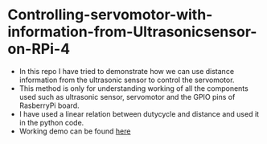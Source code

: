 # Controlling-servomotor-with-information-from-Ultrasonicsensor-on-RPi-4

- In this repo I have tried to demonstrate how we can use distance information from the ultrasonic sensor to control the servomotor.
- This method is only for understanding working of all the components used such as ultrasonic sensor, servomotor and the GPIO pins of RasberryPi board.
- I have used a linear relation between dutycycle and distance and used it in the python code.
- Working demo can be found [here]()
